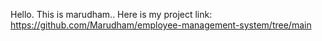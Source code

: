 Hello.
This is marudham..
Here is my project link: https://github.com/Marudham/employee-management-system/tree/main